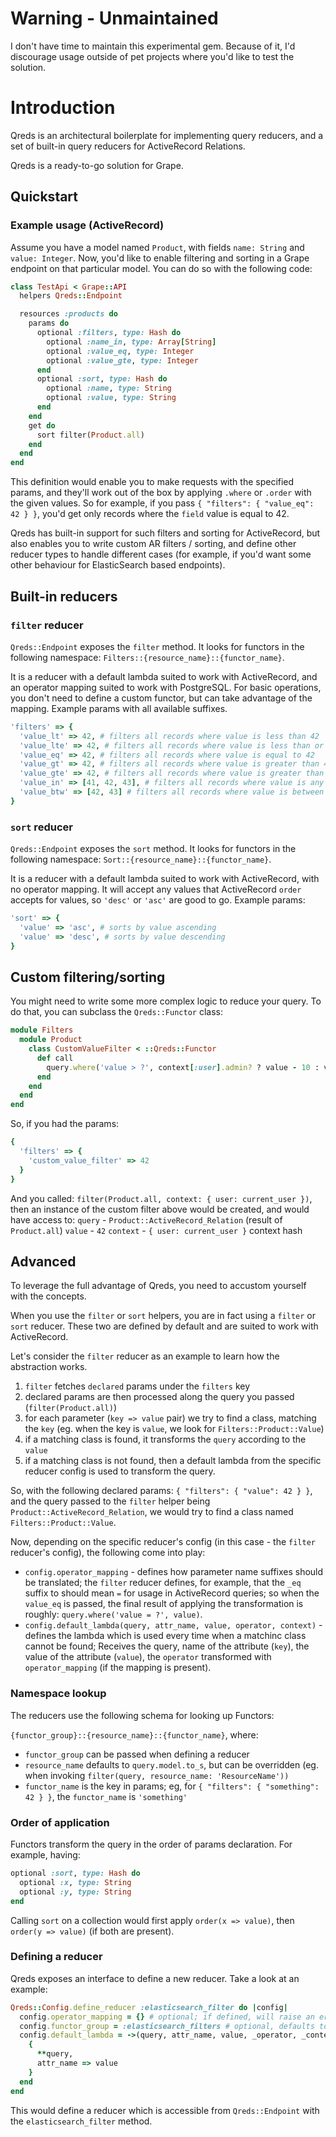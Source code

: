 # Warning - Unmaintained

I don't have time to maintain this experimental gem.
Because of it, I'd discourage usage outside of pet projects where you'd like to test the solution.

# Introduction

Qreds is an architectural boilerplate for implementing query reducers,
and a set of built-in query reducers for ActiveRecord Relations.

Qreds is a ready-to-go solution for Grape.

## Quickstart

### Example usage (ActiveRecord)

Assume you have a model named `Product`, with fields `name: String` and `value: Integer`. Now, you'd like to enable filtering and sorting in a Grape endpoint on that particular model. You can do so with the following code:

```ruby
class TestApi < Grape::API
  helpers Qreds::Endpoint

  resources :products do
    params do
      optional :filters, type: Hash do
        optional :name_in, type: Array[String]
        optional :value_eq, type: Integer
        optional :value_gte, type: Integer
      end
      optional :sort, type: Hash do
        optional :name, type: String
        optional :value, type: String
      end
    end
    get do
      sort filter(Product.all)
    end
  end
end
```

This definition would enable you to make requests with the specified params, and they'll work out of the box by applying `.where` or `.order` with the given values. So for example, if you pass `{ "filters": { "value_eq": 42 } }`, you'd get only records where the `field` value is equal to 42.

Qreds has built-in support for such filters and sorting for ActiveRecord, but also enables you to write custom AR filters / sorting, and define other reducer types to handle different cases (for example, if you'd want some other behaviour for ElasticSearch based endpoints).

## Built-in reducers

### `filter` reducer

`Qreds::Endpoint` exposes the `filter` method. It looks for functors in the following namespace:
`Filters::{resource_name}::{functor_name}`.

It is a reducer with a default lambda suited to work with ActiveRecord, and an operator mapping suited to work with PostgreSQL. For basic operations, you don't need to define a custom functor, but can take advantage of the mapping. Example params with all available suffixes.

```ruby
'filters' => {
  'value_lt' => 42, # filters all records where value is less than 42
  'value_lte' => 42, # filters all records where value is less than or equal to 42
  'value_eq' => 42, # filters all records where value is equal to 42
  'value_gt' => 42, # filters all records where value is greater than 42
  'value_gte' => 42, # filters all records where value is greater than or equal to 42
  'value_in' => [41, 42, 43], # filters all records where value is any of: 41, 42, 43
  'value_btw' => [42, 43] # filters all records where value is between 42 and 43 (inclusive)
}
```

### `sort` reducer

`Qreds::Endpoint` exposes the `sort` method. It looks for functors in the following namespace:
`Sort::{resource_name}::{functor_name}`.

It is a reducer with a default lambda suited to work with ActiveRecord, with no operator mapping. It will accept any values that ActiveRecord `order` accepts for values, so `'desc'` or `'asc'` are good to go. Example params:
```ruby
'sort' => {
  'value' => 'asc', # sorts by value ascending
  'value' => 'desc', # sorts by value descending
}
```

## Custom filtering/sorting

You might need to write some more complex logic to reduce your query. To do that, you can subclass the `Qreds::Functor` class:

```ruby
module Filters
  module Product
    class CustomValueFilter < ::Qreds::Functor
      def call
        query.where('value > ?', context[:user].admin? ? value - 10 : value - 5)
      end
    end
  end
end
```

So, if you had the params:
```ruby
{
  'filters' => {
    'custom_value_filter' => 42
  }
}
```

And you called: `filter(Product.all, context: { user: current_user })`, then an instance of the custom filter above would be created, and would have access to:
`query` - `Product::ActiveRecord_Relation` (result of `Product.all`)
`value` - `42`
`context` -  `{ user: current_user }` context hash

## Advanced

To leverage the full advantage of Qreds, you need to accustom yourself with the concepts.

When you use the `filter` or `sort` helpers, you are in fact using a `filter` or `sort` reducer. These two are defined by default and are suited to work with ActiveRecord.

Let's consider the `filter` reducer as an example to learn how the abstraction works.

1) `filter` fetches `declared` params under the `filters` key
2) declared params are then processed along the query you passed (`filter(Product.all)`)
3) for each parameter (`key => value` pair) we try to find a class, matching the `key` (eg. when the key is `value`, we look for `Filters::Product::Value`)
4) if a matching class is found, it transforms the `query` according to the `value`
5) if a matching class is not found, then a default lambda from the specific reducer config is used to transform the query.

So, with the following declared params: `{ "filters": { "value": 42 } }`, and the query passed to the `filter` helper being `Product::ActiveRecord_Relation`, we would try to find a class named `Filters::Product::Value`.

Now, depending on the specific reducer's config (in this case - the `filter` reducer's config), the following come into play:

- `config.operator_mapping` - defines how parameter name suffixes should be translated; the `filter` reducer defines, for example, that the `_eq` suffix to should mean `=` for usage in ActiveRecord queries; so when the `value_eq` is passed, the final result of applying the transformation is roughly: `query.where('value = ?', value)`.
- `config.default_lambda(query, attr_name, value, operator, context)` - defines the lambda which is used every time when a matchinc class cannot be found; Receives the query, name of the attribute (`key`), the value of the attribute (`value`), the `operator` transformed with `operator_mapping` (if the mapping is present).


### Namespace lookup

The reducers use the following schema for looking up Functors:

`{functor_group}::{resource_name}::{functor_name}`, where:
- `functor_group` can be passed when defining a reducer
- `resource_name` defaults to `query.model.to_s`, but can be overridden (eg. when invoking `filter(query, resource_name: 'ResourceName'))`
- `functor_name` is the key in params; eg, for `{ "filters": { "something": 42 } }`, the `functor_name` is `'something'`

### Order of application

Functors transform the query in the order of params declaration. For example, having:

```ruby
optional :sort, type: Hash do
  optional :x, type: String
  optional :y, type: String
end
```

Calling `sort` on a collection would first apply `order(x => value)`, then `order(y => value)` (if both are present).

### Defining a reducer

Qreds exposes an interface to define a new reducer. Take a look at an example:

```ruby
Qreds::Config.define_reducer :elasticsearch_filter do |config|
  config.operator_mapping = {} # optional; if defined, will raise an error when an undefined suffix is provided
  config.functor_group = :elasticsearch_filters # optional, defaults to the name passed as `define_reducer` argument
  config.default_lambda = ->(query, attr_name, value, _operator, _context) do
    {
      **query,
      attr_name => value
    }
  end
end
```

This would define a reducer which is accessible from `Qreds::Endpoint` with the `elasticsearch_filter` method.
